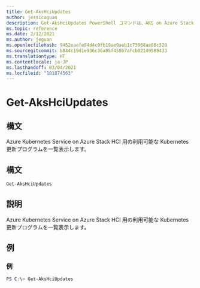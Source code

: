 ```yaml
---
title: Get-AksHciUpdates
author: jessicaguan
description: Get-AksHciUpdates PowerShell コマンドは、AKS on Azure Stack HCI 用の利用可能な Kubernetes 更新プログラムを一覧表示します。
ms.topic: reference
ms.date: 2/12/2021
ms.author: jeguan
ms.openlocfilehash: 9452eaefe94d4c0fb19ae9aeb1c73968ae08c320
ms.sourcegitcommit: b844c19d1e936c36a85f450b7afcb02149589433
ms.translationtype: HT
ms.contentlocale: ja-JP
ms.lasthandoff: 03/04/2021
ms.locfileid: "101874563"
---
```

# <a name="get-akshciupdates"></a>Get-AksHciUpdates

## <a name="synopsis"></a>構文
Azure Kubernetes Service on Azure Stack HCI 用の利用可能な Kubernetes 更新プログラムを一覧表示します。

## <a name="syntax"></a>構文

```powershell
Get-AksHciUpdates
```

## <a name="description"></a>説明
Azure Kubernetes Service on Azure Stack HCI 用の利用可能な Kubernetes 更新プログラムを一覧表示します。

## <a name="examples"></a>例

### <a name="example"></a>例
```powershell
PS C:\> Get-AksHciUpdates
```
